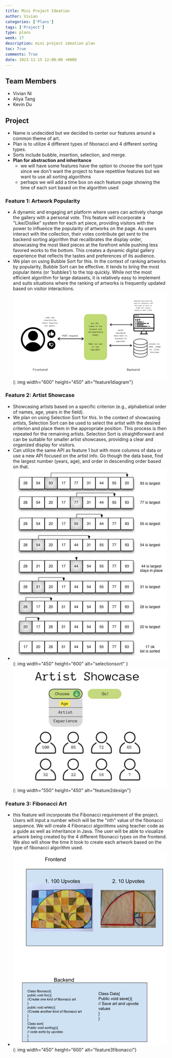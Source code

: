 ```yaml
---
title: Mini Project Ideation
author: Vivian
categories: ['Plans']
tags: ['Project']
type: plans
week: 17
description: mini project ideation plan
toc: True
comments: True
date: 2023-11-15 12:00:00 +0000
---
```


## Team Members
- Vivian Ni
- Aliya Tang
- Kevin Du

## Project
- Name is undecided but we decided to center our features around a common theme of art.
- Plan is to utilize 4 different types of fibonacci and 4 different sorting types. 
- Sorts include bubble, insertion, selection, and merge.
- **Plan for abstraction and inheritance**
    - we will have some features have the option to choose the sort type since we don't want the project to have repetitive features but we want to use all sorting algorithms
    - perhaps we will add a time box on each feature page showing the time of each sort based on the algorithm used


### Feature 1: Artwork Popularity
- A dynamic and engaging art platform where users can actively change the gallery with a personal vote. This feature will incorporate a "Like/Dislike" system for each art piece, providing visitors with the power to influence the popularity of artworks on the page. As users interact with the collection, their votes contribute get sent to the backend sorting algorithm that recalibrates the display order, showcasing the most liked pieces at the forefront while pushing less favored works to the bottom. This creates a dynamic digital gallery experience that reflects the tastes and preferences of its audience.
- We plan on using Bubble Sort for this. In the context of ranking artworks by popularity, Bubble Sort can be effective. It tends to bring the most popular items (or 'bubbles') to the top quickly. While not the most efficient algorithm for large datasets, it is relatively easy to implement and suits situations where the ranking of artworks is frequently updated based on visitor interactions.
![feature1diagram](/assets/img/feature1diagram.png){: img width="600" height="450" alt="feature1diagram"}

### Feature 2: Artist Showcase
- Showcasing artists based on a specific criterion (e.g., alphabetical order of names, age, years in the field).
- We plan on using Selection Sort for this. In the context of showcasing artists, Selection Sort can be used to select the artist with the desired criterion and place them in the appropriate position. This process is then repeated for the remaining artists. Selection Sort is straightforward and can be suitable for smaller artist showcases, providing a clear and organized display for visitors.
- Can utilize the same API as feature 1 but with more columns of data or use a new API focused on the artist info. Go though the data base, find the largest number (years, age), and order in descending order based on that.
- ![selectionsort](/assets/img/selectionsort.png){: img width="450" height="600" alt="selectionsort" }
![feature2design](/assets/img/feature2design.png){: img width="550" height="450" alt="feature2design"}

### Feature 3: Fibonacci Art
- this feature will incorporate the Fibonacci requirement of the project. Users will input a number which will be the "nth" value of the fibonacci sequence. We will create 4 Fibonacci algorithms using teacher code as a guide as well as inheritance in Java. The user will be able to visualize artwork being created by the 4 different fibonacci types on the frontend. We also will show the time it took to create each artwork based on the type of fibonacci algorithm used.
- ![feature3fibonacci](/assets/img/feature3fibonacci.png){: img width="450" height="600" alt="feature3fibonacci"}










